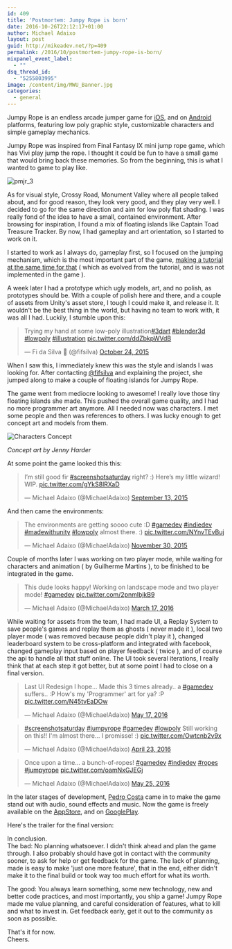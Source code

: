 ```yaml
---
id: 409
title: 'Postmortem: Jumpy Rope is born'
date: 2016-10-26T22:12:17+01:00
author: Michael Adaixo
layout: post
guid: http://mikeadev.net/?p=409
permalink: /2016/10/postmortem-jumpy-rope-is-born/
mixpanel_event_label:
  - ""
dsq_thread_id:
  - "5255803995"
image: /content/img/MWU_Banner.jpg
categories:
  - general
---
```

Jumpy Rope is an endless arcade jumper game for [iOS](http://bit.ly/sky_jrope_), and on [Android](http://bit.ly/sk_jrope_) platforms, featuring low poly graphic style, customizable characters and simple gameplay mechanics.

Jumpy Rope was inspired from Final Fantasy IX mini jump rope game, which has Vivi play jump the rope. I thought it could be fun to have a small game that would bring back these memories. So from the beginning, this is what I wanted to game to play like.

<img src="http://mikeadev.net/content/img/pmjr_3.png" alt="pmjr_3" />

As for visual style, Crossy Road, Monument Valley where all people talked about, and for good reason, they look very good, and they play very well. I decided to go for the same direction and aim for low poly flat shading. I was really fond of the idea to have a small, contained environment. After browsing for inspiration, I found a mix of floating islands like Captain Toad Treasure Tracker. By now, I had gameplay and art orientation, so I started to work on it.

I started to work as I always do, gameplay first, so I focused on the jumping mechanism, which is the most important part of the game, [making a tutorial at the same time for that](http://mikeadev.net/2015/08/variable-jump-height-in-unity/) ( which as evolved from the tutorial, and is was not implemented in the game ).

A week later I had a prototype which ugly models, art, and no polish, as prototypes should be. With a couple of polish here and there, and a couple of assets from Unity's asset store, I tough I could make it, and release it. It wouldn't be the best thing in the world, but having no team to work with, it was all I had. Luckily, I stumble upon this:

<blockquote class="twitter-tweet" data-width="525" data-dnt="true">
  <p lang="en" dir="ltr">
    Trying my hand at some low-poly illustration<a href="https://twitter.com/hashtag/3dart?src=hash&ref_src=twsrc%5Etfw">#3dart</a> <a href="https://twitter.com/hashtag/blender3d?src=hash&ref_src=twsrc%5Etfw">#blender3d</a> <a href="https://twitter.com/hashtag/lowpoly?src=hash&ref_src=twsrc%5Etfw">#lowpoly</a> <a href="https://twitter.com/hashtag/illustration?src=hash&ref_src=twsrc%5Etfw">#illustration</a> <a href="https://t.co/ddZbkpWVdB">pic.twitter.com/ddZbkpWVdB</a>
  </p>
  
  <p>
    &mdash; Fi da Silva 🎀 (@fifsilva) <a href="https://twitter.com/fifsilva/status/658029067187396609?ref_src=twsrc%5Etfw">October 24, 2015</a>
  </p>
</blockquote>



When I saw this, I immediately knew this was the style and islands I was looking for. After contacting [@fifsilva](https://twitter.com/fifsilva) and explaining the project, she jumped along to make a couple of floating islands for Jumpy Rope.

The game went from mediocre looking to awesome! I really love those tiny floating islands she made. This pushed the overall game quality, and I had no more programmer art anymore. All I needed now was characters. I met some people and then was references to others. I was lucky enough to get concept art and models from them.

<img src="http://mikeadev.net/content/img/0-1024x558.jpg" alt="Characters Concept" />

<em>Concept art by Jenny Harder</em>

At some point the game looked this this:

<blockquote class="twitter-tweet" data-width="525" data-dnt="true">
  <p lang="en" dir="ltr">
    I’m still good fir <a href="https://twitter.com/hashtag/screenshotsaturday?src=hash&ref_src=twsrc%5Etfw">#screenshotsaturday</a> right? :) Here’s my little wizard! WIP. <a href="http://t.co/gYkS8lRXaD">pic.twitter.com/gYkS8lRXaD</a>
  </p>
  
  <p>
    &mdash; Michael Adaixo (@MichaelAdaixo) <a href="https://twitter.com/MichaelAdaixo/status/642851771308752896?ref_src=twsrc%5Etfw">September 13, 2015</a>
  </p>
</blockquote>



And then came the environments:

<blockquote class="twitter-tweet" data-width="525" data-dnt="true">
  <p lang="en" dir="ltr">
    The environments are getting soooo cute :D <a href="https://twitter.com/hashtag/gamedev?src=hash&ref_src=twsrc%5Etfw">#gamedev</a> <a href="https://twitter.com/hashtag/indiedev?src=hash&ref_src=twsrc%5Etfw">#indiedev</a> <a href="https://twitter.com/hashtag/madewithunity?src=hash&ref_src=twsrc%5Etfw">#madewithunity</a> <a href="https://twitter.com/hashtag/lowpoly?src=hash&ref_src=twsrc%5Etfw">#lowpoly</a> almost there. :) <a href="https://t.co/NYnvTEvBuj">pic.twitter.com/NYnvTEvBuj</a>
  </p>
  
  <p>
    &mdash; Michael Adaixo (@MichaelAdaixo) <a href="https://twitter.com/MichaelAdaixo/status/671434020824227840?ref_src=twsrc%5Etfw">November 30, 2015</a>
  </p>
</blockquote>



Couple of months later I was working on two player mode, while waiting for characters and animation ( by Guilherme Martins ), to be finished to be integrated in the game.

<blockquote class="twitter-tweet" data-width="525" data-dnt="true">
  <p lang="en" dir="ltr">
    This dude looks happy! Working on landscape mode and two player mode! <a href="https://twitter.com/hashtag/gamedev?src=hash&ref_src=twsrc%5Etfw">#gamedev</a> <a href="https://t.co/2pnmlbjkB9">pic.twitter.com/2pnmlbjkB9</a>
  </p>
  
  <p>
    &mdash; Michael Adaixo (@MichaelAdaixo) <a href="https://twitter.com/MichaelAdaixo/status/710602259978199040?ref_src=twsrc%5Etfw">March 17, 2016</a>
  </p>
</blockquote>



While waiting for assets from the team, I had made UI, a Replay System to save people's games and replay them as ghosts ( never made it ), local two player mode ( was removed because people didn't play it ), changed leaderboard system to be cross-platform and integrated with facebook, changed gameplay input based on player feedback ( twice ), and of course the api to handle all that stuff online. The UI took several iterations, I really think that at each step it got better, but at some point I had to close on a final version.

<blockquote class="twitter-tweet" data-width="525" data-dnt="true">
  <p lang="en" dir="ltr">
    Last UI Redesign I hope... Made this 3 times already.. a <a href="https://twitter.com/hashtag/gamedev?src=hash&ref_src=twsrc%5Etfw">#gamedev</a> suffers.. :P How's my 'Programmer' art for ya? :P <a href="https://t.co/N45tvEaDOw">pic.twitter.com/N45tvEaDOw</a>
  </p>
  
  <p>
    &mdash; Michael Adaixo (@MichaelAdaixo) <a href="https://twitter.com/MichaelAdaixo/status/732704841592672256?ref_src=twsrc%5Etfw">May 17, 2016</a>
  </p>
</blockquote>



<blockquote class="twitter-tweet" data-width="525" data-dnt="true">
  <p lang="en" dir="ltr">
    <a href="https://twitter.com/hashtag/screenshotsaturday?src=hash&ref_src=twsrc%5Etfw">#screenshotsaturday</a> <a href="https://twitter.com/hashtag/jumpyrope?src=hash&ref_src=twsrc%5Etfw">#jumpyrope</a> <a href="https://twitter.com/hashtag/gamedev?src=hash&ref_src=twsrc%5Etfw">#gamedev</a> <a href="https://twitter.com/hashtag/lowpoly?src=hash&ref_src=twsrc%5Etfw">#lowpoly</a> Still working on this!! I'm almost there... I promisse! :) <a href="https://t.co/Owtcnb2v9x">pic.twitter.com/Owtcnb2v9x</a>
  </p>
  
  <p>
    &mdash; Michael Adaixo (@MichaelAdaixo) <a href="https://twitter.com/MichaelAdaixo/status/723957094555222016?ref_src=twsrc%5Etfw">April 23, 2016</a>
  </p>
</blockquote>



<blockquote class="twitter-tweet" data-width="525" data-dnt="true">
  <p lang="en" dir="ltr">
    Once upon a time... a bunch-of-ropes! <a href="https://twitter.com/hashtag/gamedev?src=hash&ref_src=twsrc%5Etfw">#gamedev</a> <a href="https://twitter.com/hashtag/indiedev?src=hash&ref_src=twsrc%5Etfw">#indiedev</a> <a href="https://twitter.com/hashtag/ropes?src=hash&ref_src=twsrc%5Etfw">#ropes</a> <a href="https://twitter.com/hashtag/jumpyrope?src=hash&ref_src=twsrc%5Etfw">#jumpyrope</a> <a href="https://t.co/oamNxGJEGj">pic.twitter.com/oamNxGJEGj</a>
  </p>
  
  <p>
    &mdash; Michael Adaixo (@MichaelAdaixo) <a href="https://twitter.com/MichaelAdaixo/status/735464905663467520?ref_src=twsrc%5Etfw">May 25, 2016</a>
  </p>
</blockquote>



In the later stages of development, [Pedro Costa](https://twitter.com/Dainomyte) came in to make the game stand out with audio, sound effects and music. Now the game is freely available on the [AppStore](http://bit.ly/sky_jrope_), and on [GooglePlay](http://bit.ly/sk_jrope_).

Here's the trailer for the final version:  
<span class="embed-youtube" style="text-align:center; display: block;"></span>

In conclusion.  
The bad: No planning whatsoever. I didn't think ahead and plan the game through. I also probably should have got in contact with the community sooner, to ask for help or get feedback for the game. The lack of planning, made is easy to make 'just one more feature', that in the end, either didn't make it to the final build or took way too much effort for what its worth.

The good: You always learn something, some new technology, new and better code practices, and most importantly, you ship a game! Jumpy Rope made me value planning, and careful consideration of features, what to kill and what to invest in. Get feedback early, get it out to the community as soon as possible. 

That's it for now.  
Cheers.